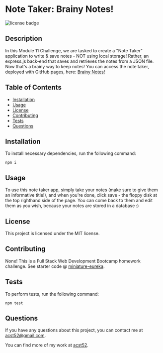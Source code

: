 # Note Taker: Brainy Notes!
![license badge](https://img.shields.io/badge/license-MIT-brightgreen)

## Description

In this Module 11 Challenge, we are tasked to create a "Note Taker" application to write & save notes - NOT using local storage! Rather, an express.js back-end that saves and retrieves the notes from a JSON file. Now that's a brainy way to keep notes! You can access the note taker, deployed with GitHub pages, here: [Brainy Notes!](https://acst52.github.io/Brainy-Notes/)  

## Table of Contents

* [Installation](#installation)
* [Usage](#usage)
* [License](#license)
* [Contributing](#contributing)
* [Tests](#tests)
* [Questions](#questions)

## Installation

To install necessary dependencies, run the following command: 
```
npm i
```

## Usage

To use this note taker app, simply take your notes (make sure to give them an informative title!), and when you're done, click save - the floppy disk at the top righthand side of the page. You can come back to them and edit them as you wish, because your notes are stored in a database :)

## License

This project is licensed under the MIT license.

## Contributing

None! This is a Full Stack Web Development Bootcamp homework challenge. See starter code @ [miniature-eureka](https://github.com/coding-boot-camp/miniature-eureka).

## Tests

To perform tests, run the following command: 
```
npm test
```

## Questions

If you have any questions about this project, you can contact me at acst52@gmail.com.

You can find more of my work at [acst52](https://github.com/acst52/).

